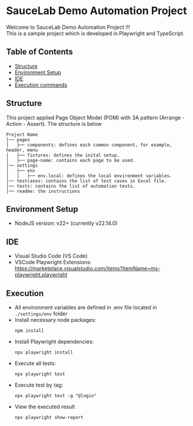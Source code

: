 # SauceLab Demo Automation Project
Welcome to SauceLab Demo Automation Project !!! <br>
This is a sample project which is developed in Playwright and TypeScript.

## Table of Contents
- [Structure](#structure)
- [Environment Setup](#environment-setup)
- [IDE](#ide)
- [Execution commands](#execution)

## Structure
This project applied Page Object Model (POM) with 3A pattern (Arrange - Action - Assert).
The structure is below
```
Project Name
│── pages
│   ├── components: defines each common component, for example, header, menu
│   ├── fixtures: defines the inital setup.
│   ├── page-name: contains each page to be used.
│── settings
│   ├── env
│   │   ├── env.local: defines the local environment variables.
│── testcases: contains the list of test cases in Excel file.
│── tests: contains the list of automation tests.
│── readme: the instructions
```

## Environment Setup
- NodeJS version: v22+ (currently v22.14.0)

## IDE
- Visual Studio Code (VS Code)
- VSCode Playwright Extensions: https://marketplace.visualstudio.com/items?itemName=ms-playwright.playwright

## Execution
- All environment variables are defined in .env file located in `./settings/env` folder</br>
- Install necessary node packages:
    ```
    npm install
    ```
- Install Playwright dependencies:
    ```
    npx playwright install
    ```
- Execute all tests:
    ```
    npx playwright test
    ```
- Execute test by tag:
    ```
    npx playwright test -g "@login"
    ```
- View the executed result
    ```
    npx playwright show-report
    ```